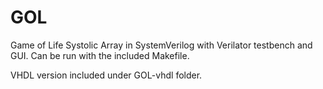 # GOL
Game of Life Systolic Array in SystemVerilog with Verilator testbench and GUI. Can be run with the included Makefile.  

    
VHDL version included under GOL-vhdl folder.

